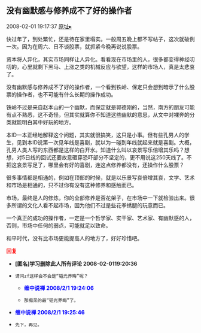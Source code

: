 ## 没有幽默感与修养成不了好的操作者
2008-02-01 19:17:37
[原址▸](http://www.fxgan.com/chan_time/2008_01_06/922.htm)



 快过年了，到处繁忙，还是待在家里塌实。一般周五晚上都不写帖子，这次就破例一次。因为在周六、日不谈股票，就抓紧今晚再说说股票。


 


 资本将人异化，其实市场同样让人异化。看看现在市场里的人，很多都变得神经叨叨的，心里就剩下黑马、上涨之类的机械反应与欲望，这样的市场人，真是太悲哀了。


 


 没有幽默感与修养成不了好的操作者，一个看到铁岭、保定只会想到暗示了什么股票的操作者，也不可能有什么长期的操作成功。


 


 铁岭不过是来自赵本山的一个幽默，而保定就是郭德刚的，当然，南方的朋友可能有点不熟悉，这不奇怪，但其实就算你不知道这些幽默的意思，从文中对裸奔的分类就能明白其中好玩的地方。


 


 本ID一本正经地解释这个问题，其实就很搞笑，这只是小事。但有些孔男人的学生，见到本ID说第一次见年线是喜剧，就以为一碰到年线就起来就是喜剧。大概，孔男人类人写的东西都是这样的白开水。知道什么叫以哀景写乐倍增其乐吗？想想，对5日线的回试还要故意砸穿恐吓部分不坚定的，更不用说这250天线了。不把这哀景写足了，哪里会有好的喜剧，连这点修养都没有，还操作什么股票？


 


 很多事情都是相通的，例如在顶部的时候，就是以乐景写哀倍增其哀，文学、艺术和市场是相通的，只不过你有没有这种修养和感触而已。


 


 市场，最终是人的修炼，你的全部修养是否花架子，在市场中一下就检验出来。很多所谓的文化人看不起市场，因为他们不过是些花拳绣腿的玩意而已。


 


 一个真正的成功的操作者，一定是一个哲学家、实干家、艺术家、有幽默感的人，否则，市场中任何的弱点，可能就足以致命。


 


 和平时代，没有比市场更能提高人的地方了，好好珍惜吧。





<font color='red'>**回复**</font>


- **[匿名]学习删除此人所有评论 2008-02-0119:20:36**
- ```
  请问zf这样会不会是“韬光养晦”呢？
  ```
   - <font color='blue'>**缠中说禅 2008/2/1 19:24:06**</font>
   - ```
     那痴呆的最“韬光养晦”了。
     ```
- <font color='blue'>**缠中说禅 2008/2/1 19:25:46**</font>
- ```
  先下，再见。
  ```
